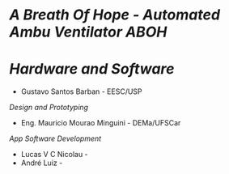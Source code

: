 # *A Breath Of Hope - Automated Ambu Ventilator ABOH*

# *Hardware and Software*
* Gustavo Santos Barban - EESC/USP

*Design and Prototyping*
* Eng. Mauricio Mourao Minguini - DEMa/UFSCar

*App Software Development*
* Lucas V C Nicolau - 
* André Luiz -
